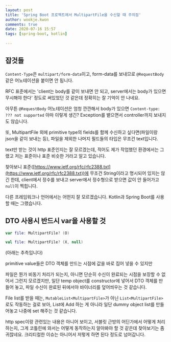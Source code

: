 ```yaml
---  
layout: post  
title: 'Spring Boot 프로젝트에서 MultipartFile을 수신할 때 주의점'  
author: wookje.kwon  
comments: true  
date: 2020-07-16 15:57  
tags: [spring-boot, kotlin]  
  
---  
```


## 잡것들

`Content-Type`은 `multipart/form-data`이고, form-data를 보내므로 `@RequestBody` 같은 어노테이션을 붙이면 안 됩니다.  

RFC 표준에서는 'client는 body를 같이 보내면 안 되고, server에서는 body가 있으면 무시해야 한다' 정도로 써있었던 것 같은데 정확히는 잘 기억이 안 나네요.  

아무튼 `@RequestBody` 어노테이션은 엄청 깐깐해서 body가 있으면 `Content-type: ??? not supported` 아마 이렇게 생긴? Exception를 뱉으면서 controller까지 보내지도 않습니다.  

또, MultipartFile 외에 primitive type의 fields를 함께 수신하고 싶다면(파일이랑 json을 같이 보내는 등), 파일을 제외한 나머지 필드들의 타입은 무조건 text입니다.  

text만 받는 것이 http 표준인지는 잘 모르겠는데, 적어도 제가 작업했던 환경에서는 그랬고 저는 표준이나 표준 비슷한 거라고 알고 있습니다.  

찾아보니 표준([https://www.ietf.org/rfc/rfc2388.txt](https://www.ietf.org/rfc/rfc2388.txt))에 무조건 String이라고 명시되어 있지는 않긴 한데, client에서 정수를 보내고 server에서 정수형으로 받으면 값이 안 들어가고 `null`이 찍힙니다.  

다른 프레임워크나 언어에서는 어떤지 잘 모르겠습니다. Kotlin과 Spring Boot를 사용할 때는 그랬습니다.  

## DTO 사용시 반드시 var을 사용할 것

```kotlin
var file: MultipartFile? (O)

val file: MultipartFile? (X, null)
```

(아래는 추측입니다)

primitive value들은 DTO 객체를 만드는 시점에 값을 바로 집어 넣을 수 있지만  

파일은 뭔가 비동기 처리가 되는지, 아니면 단순히 수신이 완료되는 시점을 보장할 수 없어서 그런지 모르겠지만, 일단 temp object를 constructor에 넣어서 DTO 객체를 만들어 놓고, 파일 수신이 완료된 뒤에서야 바이너리를 덮어씌우는 것 같습니다.  

File list를 받을 때는, `MutableList<MultipartFile>`가 아닌 `List<MultipartFile>`로도 작동하는 걸로 보아, List에 Add 하는 게 아니라 일단 dummy object list를 만들어놓고 나중에 set 해주는 것 같습니다.  

http spec이랑 관련있는 내용은 아니어 보이고, 서블릿 근방의 어딘가에서 어떻게 처리하는지, 그게 코틀린에 와서는 어떻게 동작하는지 알아봐야 할 것 같은데 찾아보기는 좀 귀찮네요. 크리티컬한 이슈는 아니어서 저렇게 하면 된다 정도로 넘어갑니다.  